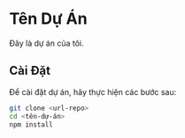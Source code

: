 # Tên Dự Án

Đây là dự án của tôi.

## Cài Đặt

Để cài đặt dự án, hãy thực hiện các bước sau:

```sh
git clone <url-repo>
cd <tên-dự-án>
npm install